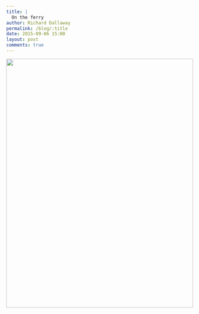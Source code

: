 ```yaml
---
title: |
  On the ferry
author: Richard Dallaway
permalink: /blog/:title
date: 2015-09-06 15:00
layout: post
comments: true
---
```


<div><a href="//static.skitters.dallaway.com/tp_IMG_20150906_145303.jpg"><img src="//static.skitters.dallaway.com/tp_thumb_IMG_20150906_145303.jpg" width="500" height="667"/></a></div>


  
      

